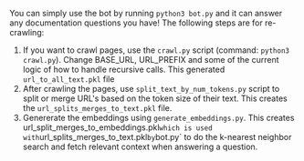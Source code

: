 You can simply use the bot by running `python3 bot.py` and it can answer any documentation questions you have! The following steps are for re-crawling:
1. If you want to crawl pages, use the `crawl.py` script (command: `python3 crawl.py`). Change BASE_URL, URL_PREFIX and some of the current logic of how to handle recursive calls. This generated `url_to_all_text.pkl` file
2. After crawling the pages, use `split_text_by_num_tokens.py` script to split or merge URL's based on the token size of their text. This creates the `url_splits_merges_to_text.pkl` file.
3. Genererate the embeddings using `generate_embeddings.py`. This creates url_split_merges_to_embeddings.pkl` which is used with `url_splits_merges_to_text.pkl` by `bot.py` to do the k-nearest neighbor search and fetch relevant context when answering a question.
